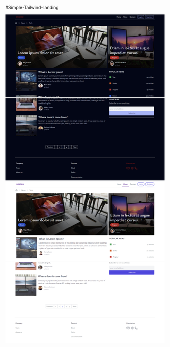 #Simple-Tailwind-landing

![Simple-Tailwind-landing](/preview_1.png)
![Simple-Tailwind-landing](/preview_2.png)
![Simple-Tailwind-landing](/preview_3.png)
![Simple-Tailwind-landing](/preview_4.png)